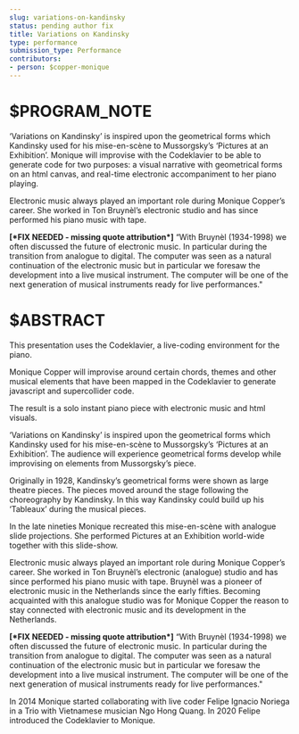 ```yaml
---
slug: variations-on-kandinsky
status: pending author fix
title: Variations on Kandinsky
type: performance
submission_type: Performance
contributors:
- person: $copper-monique
---
```


# $PROGRAM_NOTE

‘Variations on Kandinsky’ is inspired upon the geometrical forms which Kandinsky used for his mise-en-scène to Mussorgsky’s ‘Pictures at an Exhibition’. Monique will improvise with the Codeklavier to be able to generate code for two purposes: a visual narrative with geometrical forms on an html canvas, and real-time electronic accompaniment to her piano playing. 

Electronic music always played an important role during Monique Copper’s career. She worked in Ton Bruynèl’s electronic studio and has since performed his piano music with tape. 

**[\*FIX NEEDED - missing quote attribution\*]** “With Bruynèl (1934-1998) we often discussed the future of electronic music. In particular during the transition from analogue to digital. The computer was seen as a natural continuation of the electronic music but in particular we foresaw the development into a live musical instrument. The computer will be one of the next generation of musical instruments ready for live performances."

# $ABSTRACT

This presentation uses the Codeklavier, a live-coding environment for the piano. 

Monique Copper will improvise around certain chords, themes and other musical elements that have been mapped in the Codeklavier to generate javascript and supercollider code. 

The result is a solo instant piano piece with electronic music and html visuals. 

‘Variations on Kandinsky’ is inspired upon the geometrical forms which Kandinsky used for his mise-en-scène to Mussorgsky’s ‘Pictures at an Exhibition’. The audience will experience geometrical forms develop while improvising on elements from Mussorgsky’s piece. 

Originally in 1928, Kandinsky’s geometrical forms were shown as large theatre pieces. The pieces moved around the stage following the choreography by Kandinsky. In this way Kandinsky could build up his ‘Tableaux’ during the musical pieces. 

In the late nineties Monique recreated this mise-en-scène with analogue slide projections. She performed Pictures at an Exhibition world-wide together with this slide-show. 

Electronic music always played an important role during Monique Copper’s career. She worked in Ton Bruynèl’s electronic (analogue) studio and has since performed his piano music with tape. Bruynèl was a pioneer of electronic music in the Netherlands since the early fifties. Becoming acquainted with this analogue studio was for Monique Copper the reason to stay connected with electronic music and its development in the Netherlands. 

**[\*FIX NEEDED - missing quote attribution\*]** “With Bruynèl (1934-1998) we often discussed the future of electronic music. In particular during the transition from analogue to digital. The computer was seen as a natural continuation of the electronic music but in particular we foresaw the development into a live musical instrument. The computer will be one of the next generation of musical instruments ready for live performances." 

In 2014 Monique started collaborating with live coder Felipe Ignacio Noriega in a Trio with Vietnamese musician Ngo Hong Quang. In 2020 Felipe introduced the Codeklavier to Monique.
